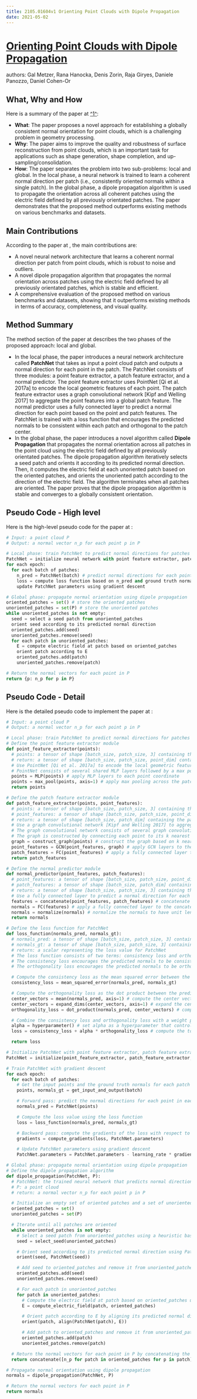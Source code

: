 ```yaml
---
title: 2105.01604v1 Orienting Point Clouds with Dipole Propagation
date: 2021-05-02
---
```


# [Orienting Point Clouds with Dipole Propagation](http://arxiv.org/abs/2105.01604v1)

authors: Gal Metzer, Rana Hanocka, Denis Zorin, Raja Giryes, Daniele Panozzo, Daniel Cohen-Or


## What, Why and How

[1]: https://arxiv.org/abs/2105.01604v1 "[2105.01604v1] Orienting Point Clouds with Dipole Propagation - arXiv.org"
[2]: https://arxiv.org/pdf/2105.01604v1.pdf "Orienting Point Clouds with Dipole Propagation - arXiv.org"
[3]: http://export.arxiv.org/abs/2305.01604v1 "[2305.01604v1] The Training Process of Many Deep Networks Explores the ..."

Here is a summary of the paper at [^1^][1]:

- **What**: The paper proposes a novel approach for establishing a globally consistent normal orientation for point clouds, which is a challenging problem in geometry processing.
- **Why**: The paper aims to improve the quality and robustness of surface reconstruction from point clouds, which is an important task for applications such as shape generation, shape completion, and up-sampling/consolidation.
- **How**: The paper separates the problem into two sub-problems: local and global. In the local phase, a neural network is trained to learn a coherent normal direction per patch (i.e., consistently oriented normals within a single patch). In the global phase, a dipole propagation algorithm is used to propagate the orientation across all coherent patches using the electric field defined by all previously orientated patches. The paper demonstrates that the proposed method outperforms existing methods on various benchmarks and datasets.

## Main Contributions

According to the paper at , the main contributions are:

- A novel neural network architecture that learns a coherent normal direction per patch from point clouds, which is robust to noise and outliers.
- A novel dipole propagation algorithm that propagates the normal orientation across patches using the electric field defined by all previously orientated patches, which is stable and efficient.
- A comprehensive evaluation of the proposed method on various benchmarks and datasets, showing that it outperforms existing methods in terms of accuracy, completeness, and visual quality.

## Method Summary

The method section of the paper at  describes the two phases of the proposed approach: local and global.

- In the local phase, the paper introduces a neural network architecture called **PatchNet** that takes as input a point cloud patch and outputs a normal direction for each point in the patch. The PatchNet consists of three modules: a point feature extractor, a patch feature extractor, and a normal predictor. The point feature extractor uses PointNet [Qi et al. 2017a] to encode the local geometric features of each point. The patch feature extractor uses a graph convolutional network [Kipf and Welling 2017] to aggregate the point features into a global patch feature. The normal predictor uses a fully connected layer to predict a normal direction for each point based on the point and patch features. The PatchNet is trained with a loss function that encourages the predicted normals to be consistent within each patch and orthogonal to the patch center.
- In the global phase, the paper introduces a novel algorithm called **Dipole Propagation** that propagates the normal orientation across all patches in the point cloud using the electric field defined by all previously orientated patches. The dipole propagation algorithm iteratively selects a seed patch and orients it according to its predicted normal direction. Then, it computes the electric field at each unoriented patch based on the oriented patches, and orients the unoriented patch according to the direction of the electric field. The algorithm terminates when all patches are oriented. The paper proves that the dipole propagation algorithm is stable and converges to a globally consistent orientation.

## Pseudo Code - High level

Here is the high-level pseudo code for the paper at :

```python
# Input: a point cloud P
# Output: a normal vector n_p for each point p in P

# Local phase: train PatchNet to predict normal directions for patches
PatchNet = initialize neural network with point feature extractor, patch feature extractor, and normal predictor
for each epoch:
  for each batch of patches:
    n_pred = PatchNet(batch) # predict normal directions for each point in the batch
    loss = compute loss function based on n_pred and ground truth normals
    update PatchNet parameters using gradient descent

# Global phase: propagate normal orientation using dipole propagation
oriented_patches = set() # store the oriented patches
unoriented_patches = set(P) # store the unoriented patches
while unoriented_patches is not empty:
  seed = select a seed patch from unoriented_patches
  orient seed according to its predicted normal direction
  oriented_patches.add(seed)
  unoriented_patches.remove(seed)
  for each patch in unoriented_patches:
    E = compute electric field at patch based on oriented_patches
    orient patch according to E
    oriented_patches.add(patch)
    unoriented_patches.remove(patch)

# Return the normal vectors for each point in P
return {p: n_p for p in P}
```

## Pseudo Code - Detail

Here is the detailed pseudo code to implement the paper at :

```python
# Input: a point cloud P
# Output: a normal vector n_p for each point p in P

# Local phase: train PatchNet to predict normal directions for patches
# Define the point feature extractor module
def point_feature_extractor(points):
  # points: a tensor of shape [batch_size, patch_size, 3] containing the coordinates of each point in each patch
  # return: a tensor of shape [batch_size, patch_size, point_dim] containing the point features for each point in each patch
  # Use PointNet [Qi et al. 2017a] to encode the local geometric features of each point
  # PointNet consists of several shared MLP layers followed by a max pooling layer
  points = MLP(points) # apply MLP layers to each point coordinate
  points = max_pool(points, axis=1) # apply max pooling across the patch dimension
  return points

# Define the patch feature extractor module
def patch_feature_extractor(points, point_features):
  # points: a tensor of shape [batch_size, patch_size, 3] containing the coordinates of each point in each patch
  # point_features: a tensor of shape [batch_size, patch_size, point_dim] containing the point features for each point in each patch
  # return: a tensor of shape [batch_size, patch_dim] containing the patch features for each patch
  # Use a graph convolutional network [Kipf and Welling 2017] to aggregate the point features into a global patch feature
  # The graph convolutional network consists of several graph convolution layers followed by a fully connected layer
  # The graph is constructed by connecting each point to its k nearest neighbors based on Euclidean distance
  graph = construct_graph(points) # construct the graph based on k nearest neighbors
  point_features = GCN(point_features, graph) # apply GCN layers to the point features using the graph structure
  patch_features = FC(point_features) # apply a fully connected layer to the point features to get the patch features
  return patch_features

# Define the normal predictor module
def normal_predictor(point_features, patch_features):
  # point_features: a tensor of shape [batch_size, patch_size, point_dim] containing the point features for each point in each patch
  # patch_features: a tensor of shape [batch_size, patch_dim] containing the patch features for each patch
  # return: a tensor of shape [batch_size, patch_size, 3] containing the normal directions for each point in each patch
  # Use a fully connected layer to predict a normal direction for each point based on the point and patch features
  features = concatenate(point_features, patch_features) # concatenate the point and patch features along the last dimension
  normals = FC(features) # apply a fully connected layer to the concatenated features to get the normals
  normals = normalize(normals) # normalize the normals to have unit length
  return normals

# Define the loss function for PatchNet
def loss_function(normals_pred, normals_gt):
  # normals_pred: a tensor of shape [batch_size, patch_size, 3] containing the predicted normal directions for each point in each patch
  # normals_gt: a tensor of shape [batch_size, patch_size, 3] containing the ground truth normal directions for each point in each patch
  # return: a scalar representing the loss value for PatchNet
  # The loss function consists of two terms: consistency loss and orthogonality loss
  # The consistency loss encourages the predicted normals to be consistent within each patch and with the ground truth normals
  # The orthogonality loss encourages the predicted normals to be orthogonal to the patch center

  # Compute the consistency loss as the mean squared error between the predicted and ground truth normals
  consistency_loss = mean_squared_error(normals_pred, normals_gt)

  # Compute the orthogonality loss as the dot product between the predicted normals and the patch center vectors
  center_vectors = mean(normals_pred, axis=1) # compute the center vector for each patch as the mean of the predicted normals
  center_vectors = expand_dims(center_vectors, axis=1) # expand the center vector dimension to match with the predicted normals dimension
  orthogonality_loss = dot_product(normals_pred, center_vectors) # compute the dot product between the predicted normals and the center vectors

  # Combine the consistency loss and orthogonality loss with a weight parameter alpha
  alpha = hyperparameter() # set alpha as a hyperparameter that controls the balance between consistency and orthogonality
  loss = consistency_loss + alpha * orthogonality_loss # compute the total loss as a weighted sum of the two losses

  return loss

# Initialize PatchNet with point feature extractor, patch feature extractor, and normal predictor modules
PatchNet = initialize(point_feature_extractor, patch_feature_extractor, normal_predictor)

# Train PatchNet with gradient descent
for each epoch:
  for each batch of patches:
    # Get the input points and the ground truth normals for each patch in the batch
    points, normals_gt = get_input_and_output(batch)

    # Forward pass: predict the normal directions for each point in each patch using PatchNet
    normals_pred = PatchNet(points)

    # Compute the loss value using the loss function
    loss = loss_function(normals_pred, normals_gt)

    # Backward pass: compute the gradients of the loss with respect to PatchNet parameters
    gradients = compute_gradients(loss, PatchNet.parameters)

    # Update PatchNet parameters using gradient descent
    PatchNet.parameters = PatchNet.parameters - learning_rate * gradients

# Global phase: propagate normal orientation using dipole propagation
# Define the dipole propagation algorithm
def dipole_propagation(PatchNet, P):
  # PatchNet: the trained neural network that predicts normal directions for patches
  # P: a point cloud
  # return: a normal vector n_p for each point p in P

  # Initialize an empty set of oriented patches and a set of unoriented patches containing all patches in P
  oriented_patches = set()
  unoriented_patches = set(P)

  # Iterate until all patches are oriented
  while unoriented_patches is not empty:
    # Select a seed patch from unoriented_patches using a heuristic based on patch size and curvature
    seed = select_seed(unoriented_patches)

    # Orient seed according to its predicted normal direction using PatchNet
    orient(seed, PatchNet(seed))

    # Add seed to oriented_patches and remove it from unoriented_patches
    oriented_patches.add(seed)
    unoriented_patches.remove(seed)

    # For each patch in unoriented_patches
    for patch in unoriented_patches:
      # Compute the electric field at patch based on oriented_patches using Coulomb's law
      E = compute_electric_field(patch, oriented_patches)

      # Orient patch according to E by aligning its predicted normal direction with E
      orient(patch, align(PatchNet(patch), E))

      # Add patch to oriented_patches and remove it from unoriented_patches
      oriented_patches.add(patch)
      unoriented_patches.remove(patch)

  # Return the normal vectors for each point in P by concatenating the normal vectors of each patch in oriented_patches
  return concatenate([n_p for patch in oriented_patches for p in patch])

# Propagate normal orientation using dipole propagation
normals = dipole_propagation(PatchNet, P)

# Return the normal vectors for each point in P
return normals

```